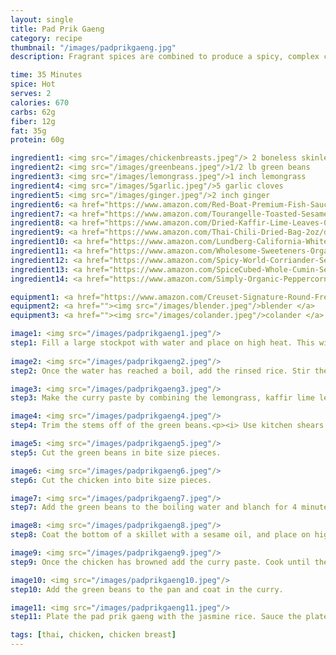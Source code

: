 ```yaml
---
layout: single
title: Pad Prik Gaeng
category: recipe
thumbnail: "/images/padprikgaeng.jpg"
description: Fragrant spices are combined to produce a spicy, complex curry paste. This thai red curry paste perfectly coats stir fried chicken and green beans for a dish that will excite your palate. 

time: 35 Minutes
spice: Hot
serves: 2
calories: 670
carbs: 62g
fiber: 12g
fat: 35g
protein: 60g

ingredient1: <img src="/images/chickenbreasts.jpeg"/> 2 boneless skinless chicken breasts
ingredient2: <img src="/images/greenbeans.jpeg"/>1/2 lb green beans
ingredient3: <img src="/images/lemongrass.jpeg"/>1 inch lemongrass
ingredient4: <img src="/images/5garlic.jpeg"/>5 garlic cloves
ingredient5: <img src="/images/ginger.jpeg"/>2 inch ginger
ingredient6: <a href="https://www.amazon.com/Red-Boat-Premium-Fish-Sauce/dp/B00B617XK2/ref=as_li_ss_tl?s=grocery&ie=UTF8&qid=1485669846&sr=1-1&keywords=fish+sauce&th=1&linkCode=ll1&tag=cilalime09-20&linkId=22f7e59f19d67ae50d1b9f2db910411b"><img src="/images/fishsauce.jpeg"/>2 tbsp fish sauce </a>
ingredient7: <a href="https://www.amazon.com/Tourangelle-Toasted-Sesame-Oil-Expeller-pressed/dp/B005WXMPMQ/ref=as_li_ss_tl?ie=UTF8&qid=1485669821&sr=8-3&keywords=sesame+oil&th=1&linkCode=ll1&tag=cilalime09-20&linkId=28e90059ab2b8d7adfdf393fbaef3789"><img src="/images/sesameoil.jpeg"/>2 tbsp sesame oil </a>
ingredient8: <a href="https://www.amazon.com/Dried-Kaffir-Lime-Leaves-0-5oz/dp/B00TZ8BK5W/ref=as_li_ss_tl?ie=UTF8&qid=1485669790&sr=8-1-spons&keywords=kaffir+lime&psc=1&linkCode=ll1&tag=cilalime09-20&linkId=c6287e0c8538052e0a9e1cc1457721fa"><img src="/images/kaffirlime.jpeg"/>2 kaffir lime leaves</a>
ingredient9: <a href="https://www.amazon.com/Thai-Chili-Dried-Bag-2oz/dp/B00PM53CQC/ref=as_li_ss_tl?ie=UTF8&qid=1485669754&sr=8-1-spons&keywords=thai+chili&th=1&linkCode=ll1&tag=cilalime09-20&linkId=40418a12938134d2778d7642925b4206"><img src="/images/12driedthaichili.jpeg"/>12 dried thai chilis</a>
ingredient10: <a href="https://www.amazon.com/Lundberg-California-White-Jasmine-Ounce/dp/B000VHJG3E/ref=as_li_ss_tl?ie=UTF8&qid=1485669716&sr=1-1&keywords=jasmine+rice&linkCode=ll1&tag=cilalime09-20&linkId=6fddf59c954d1cce41e5199cf5814807"><img src="/images/jasmine.jpeg"/>1/2 cup jasmine rice </a>
ingredient11: <a href="https://www.amazon.com/Wholesome-Sweeteners-Organic-Coconut-16-Ounce/dp/B007TGH4CK/ref=as_li_ss_tl?s=grocery&ie=UTF8&qid=1485669681&sr=1-4&keywords=coconut+sugar&th=1&linkCode=ll1&tag=cilalime09-20&linkId=31c6b87853fa5a8565a0bd68576ff6ab"><img src="/images/coconutsugar.jpeg"/>2 tbsp coconut sugar </a>
ingredient12: <a href="https://www.amazon.com/Spicy-World-Corriander-Seeds-7oz/dp/B000JMFCRU/ref=as_li_ss_tl?s=grocery&rps=1&ie=UTF8&qid=1485669634&sr=1-3&keywords=coriander+seeds&refinements=p_85:2470955011&th=1&linkCode=ll1&tag=cilalime09-20&linkId=768cf331c82aed86032a2499fe9cbaec"><img src="/images/coriander.jpeg"/>1 tsp coriander seeds </a>
ingredient13: <a href="https://www.amazon.com/SpiceCubed-Whole-Cumin-Seed-Tin/dp/B003X41GHG/ref=as_li_ss_tl?s=grocery&ie=UTF8&qid=1485669558&sr=1-3&keywords=cumin+seeds&linkCode=ll1&tag=cilalime09-20&linkId=4f56e9e985e8d5b7f200f4b593de8685"><img src="/images/cumin.jpeg"/>1 tsp cumin seeds </a>
ingredient14: <a href="https://www.amazon.com/Simply-Organic-Peppercorn-Medley-Ounce/dp/B00AJRKNCO/ref=as_li_ss_tl?s=grocery&ie=UTF8&qid=1485669515&sr=1-12&keywords=organic+peppercorns&th=1&linkCode=ll1&tag=cilalime09-20&linkId=b73eb9e4e26b9c2abfb2e94ed1be958b"><img src="/images/peppercorn.jpeg"/>1/2 tsp peppercorns </a>

equipment1: <a href="https://www.amazon.com/Creuset-Signature-Round-French-Truffle/dp/B0076NOFSC/ref=as_li_ss_tl?s=kitchen&rps=1&ie=UTF8&qid=1481598867&sr=1-38&keywords=le+creuset&refinements=p_85:2470955011&th=1&linkCode=ll1&tag=cilalime09-20&linkId=9987204213f6c7ac4d1e12889972e623"><img src="/images/stockpot.jpeg"/>stockpot</a>
equipment2: <a href=""><img src="/images/blender.jpeg"/>blender </a>
equipment3: <a href=""><img src="/images/colander.jpeg"/>colander </a>

image1: <img src="/images/padprikgaeng1.jpeg"/>
step1: Fill a large stockpot with water and place on high heat. This will be used to blanch the green beans.<p>Set a saucepan with a lid on high heat with 3/4 c of water and 1/4 teaspoon of salt. While waiting for the water to boil, place the rice in a bowl and fill it with water. Swish your hands in the rice until the water becomes cloudy, and then drain. Repeat two more times. </p>
  
image2: <img src="/images/padprikgaeng2.jpeg"/>
step2: Once the water has reached a boil, add the rinsed rice. Stir the pot to ensure that the rice is submerged. Reduce the heat to low, and cover. Cook the rice for 16 minutes, and remove from heat. Keep the lid on the pot until ready to serve.

image3: <img src="/images/padprikgaeng3.jpeg"/>
step3: Make the curry paste by combining the lemongrass, kaffir lime leaves, peppercorns, ginger, garlic, thai chiles, coriander, cumin, coconut sugar, fish sauce and 1/4 c of water in a blender. <p>Puree until smooth.</p>

image4: <img src="/images/padprikgaeng4.jpeg"/>
step4: Trim the stems off of the green beans.<p><i> Use kitchen shears to make this task even easier! </i></p>

image5: <img src="/images/padprikgaeng5.jpeg"/>
step5: Cut the green beans in bite size pieces.

image6: <img src="/images/padprikgaeng6.jpeg"/>
step6: Cut the chicken into bite size pieces.

image7: <img src="/images/padprikgaeng7.jpeg"/>
step7: Add the green beans to the boiling water and blanch for 4 minutes. Transfer to a colander and drain.

image8: <img src="/images/padprikgaeng8.jpeg"/>
step8: Coat the bottom of a skillet with a sesame oil, and place on high heat. Once the oil is hot, add the chicken to the pan and sauté to brown the exterior.

image9: <img src="/images/padprikgaeng9.jpeg"/>
step9: Once the chicken has browned add the curry paste. Cook until the sauce reduces by half, approx. 3 minutes.

image10: <img src="/images/padprikgaeng10.jpeg"/>
step10: Add the green beans to the pan and coat in the curry.

image11: <img src="/images/padprikgaeng11.jpeg"/>
step11: Plate the pad prik gaeng with the jasmine rice. Sauce the plate generously.

tags: [thai, chicken, chicken breast]
---
```

